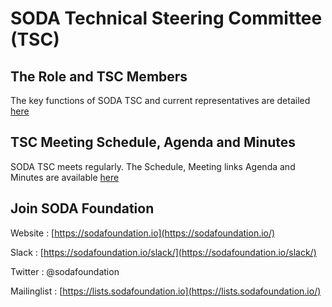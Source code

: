 # SODA Technical Steering Committee (TSC)

## The Role and TSC Members
The key functions of SODA TSC and current representatives are detailed [here](https://sodafoundation.io/the-foundation/technical-steering-committee/)

## TSC Meeting Schedule, Agenda and Minutes
SODA TSC meets regularly. The Schedule, Meeting links Agenda and Minutes are available [here](https://bit.ly/sodatscmeetingnotes)

## Join SODA Foundation

Website : [https://sodafoundation.io](https://sodafoundation.io/)

Slack  : [https://sodafoundation.io/slack/](https://sodafoundation.io/slack/)

Twitter  : @sodafoundation

Mailinglist  : [https://lists.sodafoundation.io](https://lists.sodafoundation.io/)

